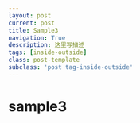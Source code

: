 ```yaml
---
layout: post
current: post
title: Sample3
navigation: True
description: 这里写描述
tags: [inside-outside]
class: post-template
subclass: 'post tag-inside-outside'
---
```


# sample3
